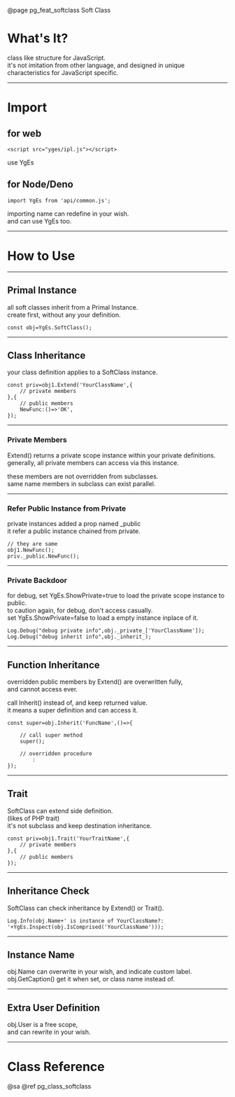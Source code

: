 ﻿@page pg_feat_softclass Soft Class

# What's It?

class like structure for JavaScript.  
it's not imitation from other language,
and designed in unique characteristics for JavaScript specific.  

-----
# Import

## for web

```
<script src="yges/ipl.js"></script>
```
use YgEs

## for Node/Deno

```
import YgEs from 'api/common.js';
```
importing name can redefine in your wish.  
and can use YgEs too.  

-----
# How to Use

-----
## Primal Instance

all soft classes inherit from a Primal Instance.  
create first, without any your definition.  

```
const obj=YgEs.SoftClass();
```

-----
## Class Inheritance

your class definition applies to a SoftClass instance.  

```
const priv=obj1.Extend('YourClassName',{
	// private members 
},{
	// public members 
	NewFunc:()=>'OK',
});

```

-----
### Private Members

Extend() returns a private scope instance within your private definitions.  
generally, all private members can access via this instance.  

these members are not overridden from subclasses.  
same name members in subclass can exist parallel.  

-----
### Refer Public Instance from Private

private instances added a prop named _public  
it refer a public instance chained from private.  

```
// they are same 
obj1.NewFunc(); 
priv._public.NewFunc();
```

-----
### Private Backdoor

for debug, set YgEs.ShowPrivate=true to load the private scope instance to public.  
to caution again, for debug, don't access casually.  
set YgEs.ShowPrivate=false to load a empty instance inplace of it.  

```
Log.Debug("debug private info",obj._private_['YourClassName']);
Log.Debug("debug inherit info",obj._inherit_);
```

-----
## Function Inheritance

overridden public members by Extend() are overwritten fully,  
and cannot access ever.  

call Inherit() instead of, and keep returned value.  
it means a super definition and can access it.  

```
const super=obj.Inherit('FuncName',()=>{

	// call super method 
	super();

	// overridden procedure 
		:
});

```

-----
## Trait

SoftClass can extend side definition.  
(likes of PHP trait)  
it's not subclass and keep destination inheritance.  

```
const priv=obj1.Trait('YourTraitName',{
	// private members 
},{
	// public members 
});

```

-----
## Inheritance Check

SoftClass can check inheritance by Extend() or Trait().  

```
Log.Info(obj.Name+' is instance of YourClassName?: '+YgEs.Inspect(obj.IsComprised('YourClassName')));

```

-----
## Instance Name

obj.Name can overwrite in your wish, and indicate custom label.  
obj.GetCaption() get it when set, or class name instead of.  


-----
## Extra User Definition

obj.User is a free scope,  
and can rewrite in your wish.  


-----
# Class Reference

@sa @ref pg_class_softclass
